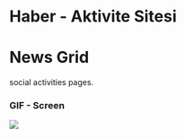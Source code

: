 # Haber - Aktivite Sitesi

<h1>News Grid</h1>

social activities pages.

<h3> GIF - Screen</h3>

![](screen.gif)
